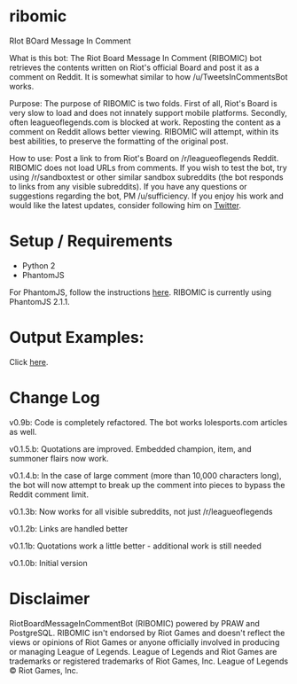 # ribomic
RIot BOard Message In Comment

What is this bot: The Riot Board Message In Comment (RIBOMIC) bot retrieves the contents written on Riot's official Board and post it as a comment on Reddit. It is somewhat similar to how /u/TweetsInCommentsBot works.

Purpose: The purpose of RIBOMIC is two folds. First of all, Riot's Board is very slow to load and does not innately support mobile platforms. Secondly, often leagueoflegends.com is blocked at work. Reposting the content as a comment on Reddit allows better viewing. RIBOMIC will attempt, within its best abilities, to preserve the formatting of the original post.

How to use: Post a link to from Riot's Board on /r/leagueoflegends Reddit. RIBOMIC does not load URLs from comments. If you wish to test the bot, try using /r/sandboxtest or other similar sandbox subreddits (the bot responds to links from any visible subreddits). If you have any questions or suggestions regarding the bot, PM /u/sufficiency. If you enjoy his work and would like the latest updates, consider following him on [Twitter](https://twitter.com/SufficientStats).

# Setup / Requirements
* Python 2
* PhantomJS

For PhantomJS, follow the instructions [here](https://gist.github.com/julionc/7476620#file-00-howto_install_phantomjs-md). RIBOMIC is currently using PhantomJS 2.1.1.

# Output Examples:

Click [here](https://www.reddit.com/user/sufficiency_bot/).

# Change Log

v0.9b: Code is completely refactored. The bot works lolesports.com articles as well.

v0.1.5.b: Quotations are improved. Embedded champion, item, and summoner flairs now work.

v0.1.4.b: In the case of large comment (more than 10,000 characters long), the bot will now attempt to break up the comment into pieces to bypass the Reddit comment limit.

v0.1.3b: Now works for all visible subreddits, not just /r/leagueoflegends

v0.1.2b: Links are handled better

v0.1.1b: Quotations work a little better - additional work is still needed

v0.1.0b: Initial version


# Disclaimer
RiotBoardMessageInCommentBot (RIBOMIC) powered by PRAW and PostgreSQL. RIBOMIC isn't endorsed by Riot Games and doesn't reflect the views or opinions of Riot Games or anyone officially involved in producing or managing League of Legends. League of Legends and Riot Games are trademarks or registered trademarks of Riot Games, Inc. League of Legends © Riot Games, Inc.
